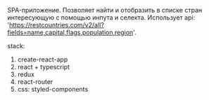 SPA-приложение. 
Позволяет найти и отобразить в списке стран интересующую с помощью инпута и селекта. 
Использует api: 'https://restcountries.com/v2/all?fields=name,capital,flags,population,region'. 

stack:
1) create-react-app
2) react + typescript
3) redux
4) react-router
5) css: styled-components
